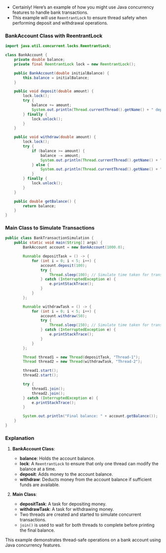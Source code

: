 - Certainly! Here’s an example of how you might use Java concurrency features to handle bank transactions. 
- This example will use `ReentrantLock` to ensure thread safety when performing deposit and withdrawal operations.

### BankAccount Class with ReentrantLock

```java
import java.util.concurrent.locks.ReentrantLock;

class BankAccount {
    private double balance;
    private final ReentrantLock lock = new ReentrantLock();

    public BankAccount(double initialBalance) {
        this.balance = initialBalance;
    }

    public void deposit(double amount) {
        lock.lock();
        try {
            balance += amount;
            System.out.println(Thread.currentThread().getName() + " deposited " + amount + ", balance: " + balance);
        } finally {
            lock.unlock();
        }
    }

    public void withdraw(double amount) {
        lock.lock();
        try {
            if (balance >= amount) {
                balance -= amount;
                System.out.println(Thread.currentThread().getName() + " withdrew " + amount + ", balance: " + balance);
            } else {
                System.out.println(Thread.currentThread().getName() + " insufficient funds for withdrawal, balance: " + balance);
            }
        } finally {
            lock.unlock();
        }
    }

    public double getBalance() {
        return balance;
    }
}
```

### Main Class to Simulate Transactions

```java
public class BankTransactionSimulation {
    public static void main(String[] args) {
        BankAccount account = new BankAccount(1000.0);

        Runnable depositTask = () -> {
            for (int i = 0; i < 5; i++) {
                account.deposit(100);
                try {
                    Thread.sleep(100); // Simulate time taken for transaction
                } catch (InterruptedException e) {
                    e.printStackTrace();
                }
            }
        };

        Runnable withdrawTask = () -> {
            for (int i = 0; i < 5; i++) {
                account.withdraw(50);
                try {
                    Thread.sleep(150); // Simulate time taken for transaction
                } catch (InterruptedException e) {
                    e.printStackTrace();
                }
            }
        };

        Thread thread1 = new Thread(depositTask, "Thread-1");
        Thread thread2 = new Thread(withdrawTask, "Thread-2");

        thread1.start();
        thread2.start();

        try {
            thread1.join();
            thread2.join();
        } catch (InterruptedException e) {
            e.printStackTrace();
        }

        System.out.println("Final balance: " + account.getBalance());
    }
}
```

### Explanation

1. **BankAccount Class**:
    - **balance**: Holds the account balance.
    - **lock**: A `ReentrantLock` to ensure that only one thread can modify the balance at a time.
    - **deposit**: Adds money to the account balance.
    - **withdraw**: Deducts money from the account balance if sufficient funds are available.

2. **Main Class**:
    - **depositTask**: A task for depositing money.
    - **withdrawTask**: A task for withdrawing money.
    - Two threads are created and started to simulate concurrent transactions.
    - `join()` is used to wait for both threads to complete before printing the final balance.

This example demonstrates thread-safe operations on a bank account using Java concurrency features.